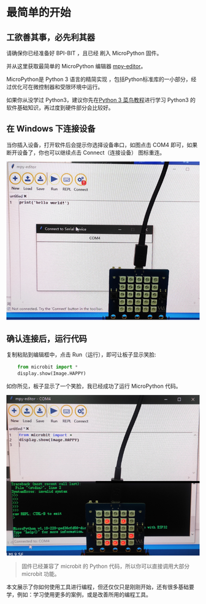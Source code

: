 最简单的开始
============

工欲善其事，必先利其器
---------------------


请确保你已经准备好 BPI-BIT ，且已经 刷入 MicroPython 固件。

并从这里获取最简单的 MicroPython 编辑器 [mpy-editor](https://github.com/BPI-STEAM/mpy-editor)。

MicroPython是 Python 3 语言的精简实现 ，包括Python标准库的一小部分，经过优化可在微控制器和受限环境中运行。

如果你从没学过 Python3，建议你先在[Python 3 菜鸟教程](https://www.runoob.com/python3/python3-tutorial.html)进行学习 Python3 的软件基础知识，再过度到硬件部分会比较好。


在 Windows 下连接设备
---------------------

当你插入设备，打开软件后会提示你选择设备串口，如图点击 COM4 即可，如果断开设备了，你也可以继续点击 Connect（连接设备） 图标重连。

![](../assets/micropython/simple_use/ready.png)

确认连接后，运行代码
--------------------

复制粘贴到编辑框中，点击 Run（运行），即可让板子显示笑脸:

```python
    from microbit import *
    display.show(Image.HAPPY)
```
如你所见，板子显示了一个笑脸，我已经成功了运行 MicroPython 代码。

![](../assets/micropython/simple_use/display.png)


> 固件已经兼容了 microbit 的 Python 代码，所以你可以直接调用大部分 microbit 功能。

本文展示了你如何使用工具进行编程，但还仅仅只是刚刚开始，还有很多基础要学，例如：学习使用更多的案例，或是改善所用的编程工具。
